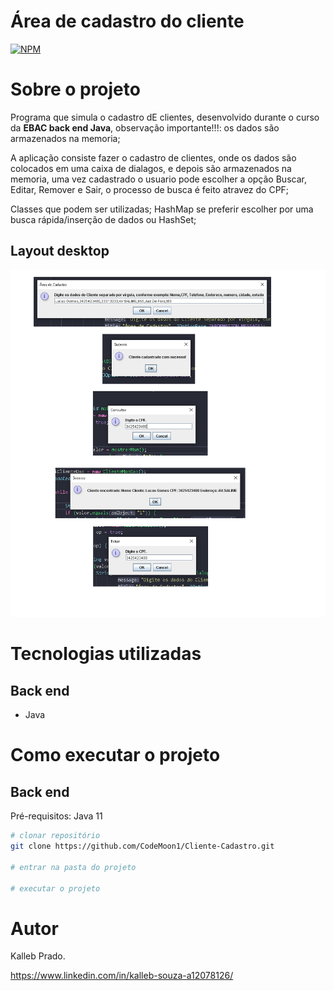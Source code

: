 # Área de cadastro do cliente 
[![NPM](https://img.shields.io/npm/l/react)](https://github.com/CodeMoon1/Cliente-Cadastro/blob/main/LICENSE) 

# Sobre o projeto

Programa que simula o cadastro dE clientes, desenvolvido durante o curso da **EBAC back end Java**, observação importante!!!: os dados são armazenados na memoria;

A aplicação consiste fazer o cadastro de clientes, onde os dados são colocados em uma caixa de dialagos, e depois são armazenados na memoria, uma vez cadastrado o usuario pode escolher a opção Buscar, Editar, Remover e Sair, o processo de busca é feito atravez do CPF; 

Classes que podem ser utilizadas;
HashMap se preferir escolher por uma busca rápida/inserção de dados ou HashSet;

## Layout desktop
![Desktop 1](https://github.com/CodeMoon1/Cliente-Cadastro/blob/main/Assets/GUI.png) 


# Tecnologias utilizadas
## Back end
- Java

# Como executar o projeto

## Back end
Pré-requisitos: Java 11

```bash
# clonar repositório
git clone https://github.com/CodeMoon1/Cliente-Cadastro.git

# entrar na pasta do projeto

# executar o projeto
```

# Autor

Kalleb Prado.

https://www.linkedin.com/in/kalleb-souza-a12078126/

